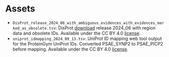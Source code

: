 # Assets

- `DisProt_release_2024_06_with_ambiguous_evidences_with_evidences_marked_as_obsolete.tsv`: DisProt [download](https://disprot.org/download) release 2024_06 with region data and obsolete IDs. Available under the CC BY 4.0 [license](https://disprot.org/about).
- `uniprot_idmapping_2024_09_13.tsv`: UniProt ID mapping web tool output for the ProteinGym UniProt IDs. Converted PSAE_SYNP2 to PSAE_PICP2 before mapping. Available under the CC BY 4.0 [license](https://www.uniprot.org/help/license).
